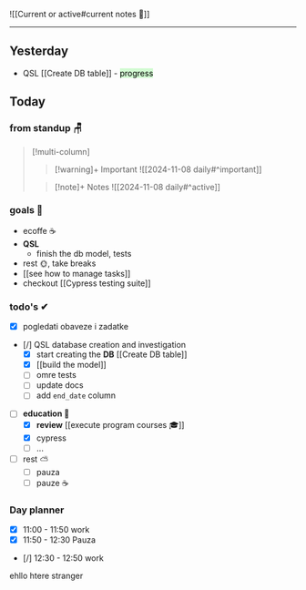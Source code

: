 ![[Current or active#current notes 📓]]

---
## Yesterday
- QSL [[Create DB table]] - <mark style="background: #BBFABBA6;">progress</mark>

## Today

### from standup 🪑

> [!multi-column]
>> [!warning]+ Important
>> ![[2024-11-08 daily#^important]]
>
>> [!note]+ Notes
>> ![[2024-11-08 daily#^active]]

### goals 🏴
- ecoffe ☕
- **QSL**
	- finish the db model, tests
- rest 🌞, take breaks
- [[see how to manage tasks]]
- checkout [[Cypress testing suite]]

### todo's ✔
- [x] pogledati  obaveze i zadatke
- [/] QSL database creation and investigation
	- [x] start creating the **DB** [[Create DB table]] 
	- [x] [[build the model]] 
	- [ ] omre tests
	- [ ] update docs
	- [ ] add `end_date` column
- [ ] **education 🎒**
	- [x] **review** [[execute program courses 🎓]]
	- [x] cypress
	- [ ] ...
- [ ] rest ⛅ 
	- [ ] pauza 
	- [ ] pauze ☕ 

### Day planner

- [x] 11:00 - 11:50 work
- [x] 11:50 - 12:30 Pauza
- [/] 12:30 - 12:50 work

ehllo htere stranger